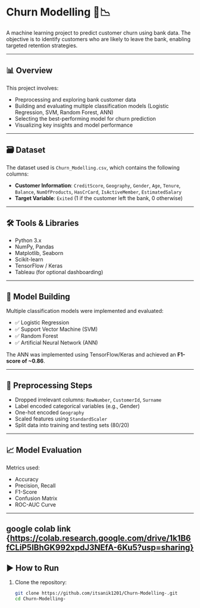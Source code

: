 # Churn Modelling 🧠📉

A machine learning project to predict customer churn using bank data. The objective is to identify customers who are likely to leave the bank, enabling targeted retention strategies.

---

## 📊 Overview

This project involves:
- Preprocessing and exploring bank customer data
- Building and evaluating multiple classification models (Logistic Regression, SVM, Random Forest, ANN)
- Selecting the best-performing model for churn prediction
- Visualizing key insights and model performance

---

## 🗃️ Dataset

The dataset used is `Churn_Modelling.csv`, which contains the following columns:

- **Customer Information**: `CreditScore`, `Geography`, `Gender`, `Age`, `Tenure`, `Balance`, `NumOfProducts`, `HasCrCard`, `IsActiveMember`, `EstimatedSalary`
- **Target Variable**: `Exited` (1 if the customer left the bank, 0 otherwise)

---

## 🛠️ Tools & Libraries

- Python 3.x
- NumPy, Pandas
- Matplotlib, Seaborn
- Scikit-learn
- TensorFlow / Keras
- Tableau (for optional dashboarding)

---

## 🧪 Model Building

Multiple classification models were implemented and evaluated:
- ✅ Logistic Regression
- ✅ Support Vector Machine (SVM)
- ✅ Random Forest
- ✅ Artificial Neural Network (ANN)

The ANN was implemented using TensorFlow/Keras and achieved an **F1-score of ~0.86**.

---

## 🧹 Preprocessing Steps

- Dropped irrelevant columns: `RowNumber`, `CustomerId`, `Surname`
- Label encoded categorical variables (e.g., Gender)
- One-hot encoded `Geography`
- Scaled features using `StandardScaler`
- Split data into training and testing sets (80/20)

---

## 📈 Model Evaluation

Metrics used:
- Accuracy
- Precision, Recall
- F1-Score
- Confusion Matrix
- ROC-AUC Curve

---
## google colab link {https://colab.research.google.com/drive/1k1B6fCLiP5IBhGK992xpdJ3NEfA-6Ku5?usp=sharing}
## ▶️ How to Run

1. Clone the repository:
   ```bash
   git clone https://github.com/itsanik1201/Churn-Modelling-.git
   cd Churn-Modelling-
